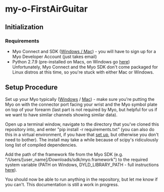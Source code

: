 # my-o-FirstAirGuitar

## Initialization
### Requirements
* Myo Connect and SDK ([Windows / Mac](https://developer.thalmic.com/downloads)) - you will have to sign up for a Myo Developer Account (just takes email)
* Python 2.7.9 (pre-installed on Macs, on Windows go [here](https://www.python.org/downloads/release/python-279/))
Unfortunately, Myo Connect and the Myo SDK don't come packaged for Linux distros at this time, so you're stuck with either Mac or Windows.

## Setup Procedure

Set up your Myo typically ([Windows](https://support.getmyo.com/hc/en-us/articles/202657596-Getting-starting-with-Myo-on-Windows) / [Mac](https://support.getmyo.com/hc/en-us/articles/202667496-Getting-starting-with-Myo-on-Mac-OS-X)) - make sure you're putting the Myo on with the connector port facing your wrist and the Myo symbol plate on top of your forearm (last part is not required by Myo, but helpful for us if we want to have similar channels showing similar data).

Open up a terminal window, navigate to the directory that you've cloned this repository into, and enter 
"pip install -r requirements.txt" 
(you can also do this in a virtual environment, if you have that [set up](http://docs.python-guide.org/en/latest/dev/virtualenvs/), but otherwise you don't need to bother). The install may take a while because of scipy's ridiculously long list of compiled dependencies.

Add the path of the framework file from the Myo SDK (e.g. "/Users/[user_name]/Downloads/sdk/myo.framework") to the required system variable (PATH on Windows, DYLD_LIBRARY_PATH - full instructions [here](http://developerblog.myo.com/myo-unleashed-python/)).

You should now be able to run anything in the repository, but let me know if you can't. This documentation is still a work in progress. 